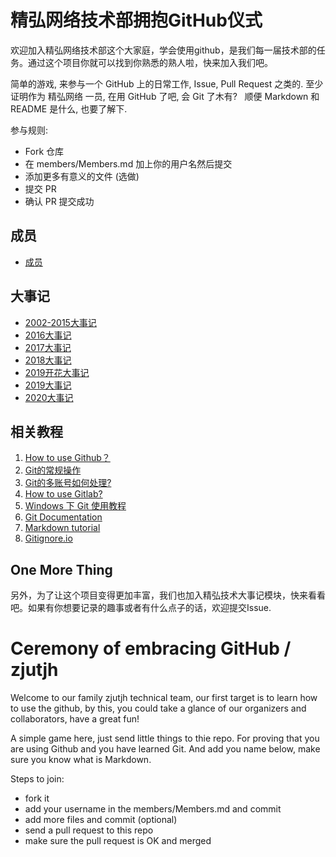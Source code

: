 ﻿# 精弘网络技术部拥抱GitHub仪式

欢迎加入精弘网络技术部这个大家庭，学会使用github，是我们每一届技术部的任务。通过这个项目你就可以找到你熟悉的熟人啦，快来加入我们吧。

简单的游戏, 来参与一个 GitHub 上的日常工作, Issue, Pull Request 之类的.
至少证明作为 精弘网络 一员, 在用 GitHub 了吧, 会 Git 了木有?  
顺便 Markdown 和 README 是什么, 也要了解下.

参与规则:

- Fork 仓库
- 在 members/Members.md  加上你的用户名然后提交
- 添加更多有意义的文件 (选做)
- 提交 PR
- 确认 PR 提交成功

## 成员

* [成员](./members/members.md)

## 大事记
* [2002-2015大事记](./notes/2002-2015history.md)
* [2016大事记](./notes/2019notes.md)
* [2017大事记](./notes/2019notes.md)
* [2018大事记](./notes/2019notes.md)
* [2019开花大事记](./notes/2019kaihua_note.md)
* [2019大事记](./notes/2019notes.md)
* [2020大事记](./notes/2020notes.md)

## 相关教程

1. [How to use Github？](https://gist.github.com/suziewong/4378619)
2. [Git的常规操作](https://gist.github.com/suziewong/4378729)
3. [Git的多账号如何处理?](https://gist.github.com/suziewong/4378434)
4. [How to use Gitlab?](https://gist.github.com/suziewong/4378780)
5. [Windows 下 Git 使用教程](https://github.com/ZJUT/hello-github/wiki/Windows-%E4%B8%8B-Git-%E4%BD%BF%E7%94%A8%E6%95%99%E7%A8%8B)
6. [Git Documentation](https://git-scm.com/book/zh/v2)
7. [Markdown tutorial](http://markdowntutorial.com/ "Markdown Tutorial")
8. [Gitignore.io](https://www.gitignore.io/)

## One More Thing

另外，为了让这个项目变得更加丰富，我们也加入精弘技术大事记模块，快来看看吧。如果有你想要记录的趣事或者有什么点子的话，欢迎提交Issue.


# Ceremony of embracing GitHub / zjutjh

Welcome to our family zjutjh technical team, our first target is to learn how to use the github, by this, you could take a glance of our organizers and collaborators, have a great fun!

A simple game here, just send little things to thie repo.
For proving that you are using Github and you have learned Git.
And add you name below, make sure you know what is Markdown.

Steps to join:

- fork it
- add your username in the members/Members.md and commit
- add more files and commit (optional)
- send a pull request to this repo
- make sure the pull request is OK and merged
